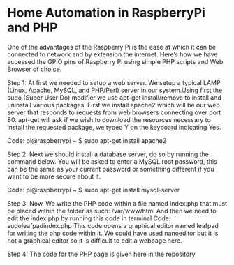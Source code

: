 # Home Automation in RaspberryPi and PHP

One of the advantages of the Raspberry Pi is the ease at which it can be connected to network and by extension the internet. Here’s how we have accessed the GPIO pins of Raspberry Pi using simple PHP scripts and Web Browser of choice. 

Step 1: At first we needed to setup a web server. We setup a typical LAMP (Linux, Apache, MySQL, and PHP/Perl) server in our system.Using first the sudo (Super User Do) modifier we use apt-get install/remove to install and uninstall various packages. First we install apache2 which will be our web server that responds to requests from web browsers connecting over port 80. apt-get will ask if we wish to download the resources necessary to install the requested package, we typed Y on the keyboard indicating Yes. 

Code:  pi@raspberrypi ~ $ sudo apt-get install apache2 

Step 2: Next we should install a database server, do so by running the command below. You will be asked to enter a MySQL root password, this can be the same as your current password or something different if you want to be more secure about it. 

Code: pi@raspberrypi ~ $ sudo apt-get install mysql-server 

Step 3: Now, We write the PHP code within a file named index.php that must be placed within the folder as such: 
/var/www/html 
And then we need to edit the index.php by running this code in terminal 
Code: sudoleafpadindex.php
This code opens a graphical editor named leafpad for writing the php code within it. We could have used nanoeditor but it is not a graphical editor so it is difficult to edit a webpage here. 

Step 4: The code for the PHP page is given here in the repository
